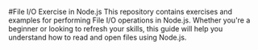 #File I/O Exercise in Node.js
This repository contains exercises and examples for performing File I/O operations in Node.js. Whether you're a beginner or looking to refresh your skills, this guide will help you understand how to read and open files using Node.js.
